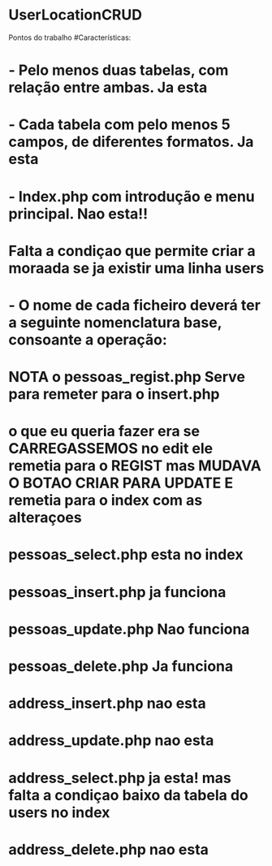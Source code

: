 # UserLocationCRUD

Pontos do trabalho
#Características:

# - Pelo menos duas tabelas, com relação entre ambas. Ja esta

# - Cada tabela com pelo menos 5 campos, de diferentes formatos. Ja esta

# - Index.php com introdução e menu  principal. Nao esta!! 

# Falta a condiçao que permite criar a moraada se ja existir uma linha users


# - O nome de cada ficheiro deverá ter a seguinte nomenclatura base, consoante a operação: 

# NOTA o pessoas_regist.php Serve para remeter para o insert.php 
# o que eu queria fazer era se CARREGASSEMOS no edit ele remetia para o REGIST mas MUDAVA O BOTAO CRIAR PARA UPDATE E remetia para o index com as alteraçoes 

# pessoas_select.php esta no index
# pessoas_insert.php ja funciona
# pessoas_update.php Nao funciona 
# pessoas_delete.php Ja funciona

# address_insert.php nao esta
# address_update.php nao esta
# address_select.php ja esta! mas falta a condiçao baixo da tabela do users no index
# address_delete.php nao esta
